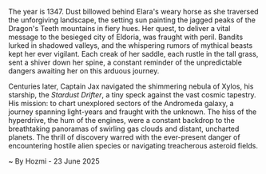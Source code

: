 
The year is 1347.  Dust billowed behind Elara's weary horse as she traversed the unforgiving landscape, the setting sun painting the jagged peaks of the Dragon's Teeth mountains in fiery hues.  Her quest, to deliver a vital message to the besieged city of Eldoria, was fraught with peril. Bandits lurked in shadowed valleys, and the whispering rumors of mythical beasts kept her ever vigilant. Each creak of her saddle, each rustle in the tall grass, sent a shiver down her spine, a constant reminder of the unpredictable dangers awaiting her on this arduous journey.

Centuries later, Captain Jax navigated the shimmering nebula of Xylos, his starship, the *Stardust Drifter*, a tiny speck against the vast cosmic tapestry.  His mission: to chart unexplored sectors of the Andromeda galaxy, a journey spanning light-years and fraught with the unknown.  The hiss of the hyperdrive, the hum of the engines, were a constant backdrop to the breathtaking panoramas of swirling gas clouds and distant, uncharted planets.  The thrill of discovery warred with the ever-present danger of encountering hostile alien species or navigating treacherous asteroid fields.

~ By Hozmi - 23 June 2025
